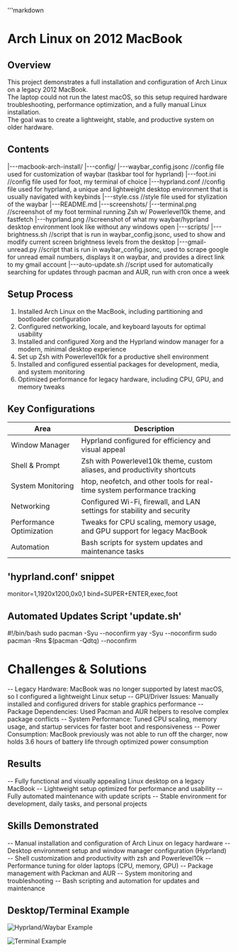 '''markdown
# Arch Linux on 2012 MacBook

## Overview
This project demonstrates a full installation and configuration of Arch Linux on a legacy 2012 MacBook.  
The laptop could not run the latest macOS, so this setup required hardware troubleshooting, performance optimization, and a fully manual Linux installation.  
The goal was to create a lightweight, stable, and productive system on older hardware.

## Contents
|---macbook-arch-install/
    |---config/
        |---waybar_config.jsonc		//config file used for customization of waybar (taskbar tool for hyprland)
        |---foot.ini			//config file used for foot, my terminal of choice
        |---hyprland.conf		//config file used for hyprland, a unique and lightweight desktop environment that is usually navigated with keybinds
        |---style.css 			//style file used for stylization of the waybar
    |---README.md
    |---screenshots/
        |---terminal.png		//screenshot of my foot terminal running Zsh w/ Powerlevel10k theme, and fastfetch
        |---hyprland.png		//screenshot of what my waybar/hyprland desktop environment look like without any windows open
    |---scripts/
        |---brightness.sh		//script that is run in waybar_config.jsonc, used to show and modify current screen brightness levels from the desktop
        |---gmail-unread.py		//script that is run in waybar_config.jsonc, used to scrape google for unread email numbers, displays it on waybar, and provides a direct link to my gmail account
        |---auto-update.sh 		//script used for automatically searching for updates through pacman and AUR, run with cron once a week

## Setup Process
1. Installed Arch Linux on the MacBook, including partitioning and bootloader configuration  
2. Configured networking, locale, and keyboard layouts for optimal usability  
3. Installed and configured Xorg and the Hyprland window manager for a modern, minimal desktop experience  
4. Set up Zsh with Powerlevel10k for a productive shell environment  
5. Installed and configured essential packages for development, media, and system monitoring  
6. Optimized performance for legacy hardware, including CPU, GPU, and memory tweaks  

## Key Configurations

| Area                     | Description                                                               |
|--------------------------|---------------------------------------------------------------------------|
| Window Manager           | Hyprland configured for efficiency and visual appeal                      |
| Shell & Prompt           | Zsh with Powerlevel10k theme, custom aliases, and productivity shortcuts  |
| System Monitoring        | htop, neofetch, and other tools for real-time system performance tracking |
| Networking               | Configured Wi-Fi, firewall, and LAN settings for stability and security   |
| Performance Optimization | Tweaks for CPU scaling, memory usage, and GPU support for legacy MacBook  |
| Automation               | Bash scripts for system updates and maintenance tasks                     |

## 'hyprland.conf' snippet
monitor=1,1920x1200,0x0,1
bind=SUPER+ENTER,exec,foot

## Automated Updates Script 'update.sh'
#!/bin/bash
sudo pacman -Syu --noconfirm
yay -Syu --noconfirm
sudo pacman -Rns $(pacman -Qdtq) --noconfirm

# Challenges & Solutions
-- Legacy Hardware: MacBook was no longer supported by latest macOS, so I configured a lightweight Linux setup
-- GPU/Driver Issues: Manually installed and configured drivers for stable graphics performance
-- Package Dependencies: Used Pacman and AUR helpers to resolve complex package conflicts
-- System Performance: Tuned CPU scaling, memory usage, and startup services for faster boot and responsiveness
-- Power Consumption: MacBook previously was not able to run off the charger, now holds 3.6 hours of battery life through optimized power consumption

## Results
-- Fully functional and visually appealing Linux desktop on a legacy MacBook
-- Lightweight setup optimized for performance and usability
-- Fully automated maintenance with update scripts
-- Stable environment for development, daily tasks, and personal projects

## Skills Demonstrated
-- Manual installation and configuration of Arch Linux on legacy hardware
-- Desktop environment setup and window manager configuration (Hyprland)
-- Shell customization and productivity with zsh and Powerlevel10k
-- Performance tuning for older laptops (CPU, memory, GPU)
-- Package management with Packman and AUR
-- System monitoring and troubleshooting
-- Bash scripting and automation for updates and maintenance

## Desktop/Terminal Example
![Hyprland/Waybar Example](../screenshots/hyprland.png)

![Terminal Example](../screenshots/terminal.png)
